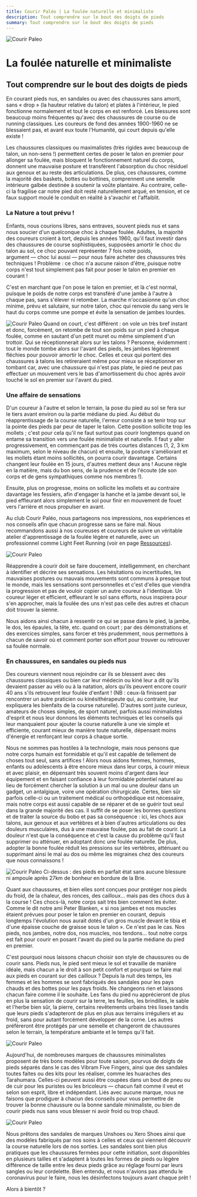 ```yaml
---
title: Courir Paléo | La foulée naturelle et minimaliste
description: Tout comprendre sur le bout des doigts de pieds
summary: Tout comprendre sur le bout des doigts de pieds
---
```

![Courir Paleo](/assets/images/CourirPaleo_course_Corse_Balagne_sentier_sandale_1200px.jpg)
# La foulée naturelle et minimaliste
## Tout comprendre sur le bout des doigts de pieds

En courant pieds nus, en sandales ou avec des chaussures sans amorti, sans «&nbsp;drop&nbsp;» (la hauteur relative du talon) et plates à l'intérieur, le pied fonctionne normalement et tout le corps en est renforcé. Les blessures sont beaucoup moins fréquentes qu'avec des chaussures de course ou de running classiques.  Les coureurs de fond des années 1900-1960 ne se blessaient pas, et avant eux toute l'Humanité, qui court depuis qu'elle existe&nbsp;!

Les chaussures classiques ou maximalistes (très rigides avec beaucoup de talon, un non-sens&nbsp;!) permettent certes de poser le talon en premier pour allonger sa foulée, mais bloquent le fonctionnement naturel du corps, donnent une mauvaise posture et transfèrent l'absorption du choc résiduel aux genoux et au reste des articulations. De plus, ces chaussures, comme la majorité des baskets, bottes ou bottines, comprennent une semelle intérieure galbée destinée à soutenir la voûte plantaire. Au contraire, celle-ci la fragilise car notre pied doit resté naturellement arqué, en tension, et ce faux support moulé le conduit en réalité à s'avachir et l'affaiblit.

### La Nature a tout prévu&nbsp;!

Enfants, nous courions libres, sans entraves, souvent pieds nus et sans nous soucier d'un quelconque choc à chaque foulée. Adultes, la majorité des coureurs croient à tort, depuis les années 1960, qu'il faut investir dans des chaussures de course sophistiquées, supposées amortir le choc du talon au sol, ce choc pouvant représenter 7 fois notre poids, argument&nbsp;&mdash;&nbsp;choc lui aussi&nbsp;&mdash;&nbsp;pour nous faire acheter des chaussures très techniques&nbsp;! Problème&nbsp;: ce choc n'a aucune raison d'être, puisque notre corps n'est tout simplement pas fait pour poser le talon en premier en courant&nbsp;!

C'est en marchant que l'on pose le talon en premier, et là c'est normal, puisque le poids de notre corps est transféré d'une jambe à l'autre à chaque pas, sans s'élever ni retomber. La marche n'occasionne qu'un choc minime, prévu et salutaire, sur notre talon, choc qui renvoie du sang vers le haut du corps comme une pompe et évite la sensation de jambes lourdes.

![Courir Paleo](/assets/images/CourirPaleo_foulee_Parc-Montsouris_pieds_1200px.jpg)
Quand on court, c'est différent&nbsp;: on vole un très bref instant et donc, forcément, on retombe de tout son poids sur un pied à chaque foulée, comme en sautant d'un petit muret ou même simplement d'un trottoir. Qui se réceptionnerait alors sur les talons&nbsp;? Personne, évidemment&nbsp;: tout le monde tombe alors sur l'avant des pieds, les jambes légèrement fléchies pour pouvoir amortir le choc. Celles et ceux qui portent des chaussures à talons les retireraient même pour mieux se réceptionner en tombant car, avec une chaussure qui n'est pas plate, le pied ne peut pas effectuer un mouvement vers le bas d'amortissement du choc après avoir touché le sol en premier sur l'avant du pied.

### Une affaire de sensations
D'un coureur à l'autre et selon le terrain, la pose du pied au sol se fera sur le tiers avant environ ou la partie médiane du pied. Au début du réapprentissage de la course naturelle, l'erreur consiste à se tenir trop sur la pointe des pieds par peur de taper le talon. Cette position sollicite trop les mollets&nbsp;; c'est pour cela qu'il ne faut surtout pas courir longtemps quand on entame sa transition vers une foulée minimaliste et naturelle. Il faut y aller progressivement, en commençant pas de très courtes distances (1, 2, 3&nbsp;km maximum, selon le niveau de chacun) et ensuite, la posture s'améliorant et les mollets étant moins sollicités, on pourra courir davantage. Certains changent leur foulée en 15 jours, d'autres mettent deux ans&nbsp;! Aucune règle en la matière, mais du bon sens, de la prudence et de l'écoute (de son corps et de gens sympathiques comme nos membres&nbsp;!).

Ensuite, plus on progresse, moins on sollicite les mollets et au contraire davantage les fessiers, afin d'engager la hanche et la jambe devant soi, le pied effleurant alors simplement le sol pour finir en mouvement de fouet vers l'arrière et nous propulser en avant.

Au club Courir Paléo, nous partageons nos impressions, nos expériences et nos conseils afin que chacun progresse sans se faire mal. Nous recommandons aussi à nos coureuses et coureurs de suivre un véritable atelier d'apprentissage de la foulée légère et naturelle, avec un professionnel comme Light Feet Running (voir en page <a href="/ressources">Ressources</a>).

![Courir Paleo](/assets/images/CourirPaleo_atelier_Bois-de-Vincennes_2017_foulees_1200px.jpg)

Réapprendre à courir doit se faire doucement, intelligemment, en cherchant à identifier et décrire ses sensations. Les hésitations ou incertitudes, les mauvaises postures ou mauvais mouvements sont communs à presque tout le monde, mais les sensations sont personnelles et c'est d'elles que viendra la progression et pas de vouloir copier un autre coureur à l'identique. Un coureur léger et efficient, effleurant le sol sans efforts, nous inspirera pour s'en approcher, mais la foulée des uns n'est pas celle des autres et chacun doit trouver la sienne.

Nous aidons ainsi chacun à ressentir ce qui se passe dans le pied, la jambe, le dos, les épaules, la tête, etc. quand on court&nbsp;; par des démonstrations et des exercices simples, sans forcer et très prudemment, nous permettons à chacun de savoir où et comment porter son effort pour trouver ou retrouver sa foulée normale.

### En chaussures, en sandales ou pieds nus

Des coureurs viennent nous rejoindre car ils se blessent avec des chaussures classiques ou bien car leur médecin ou kiné leur a dit qu'ils devaient passer au vélo ou à la natation, alors qu'ils peuvent encore courir 40 ans s'ils retrouvent leur foulée d'enfant&nbsp;! (NB&nbsp;: ceux-là finissent par rencontrer un autre praticien ou kinésithérapeute qui, au contraire, leur expliquera les bienfaits de la course naturelle). D'autres sont juste curieux, amateurs de choses simples, de sport naturel, parfois aussi minimalistes d'esprit et nous leur donnons les éléments techniques et les conseils qui leur manquaient pour ajouter la course naturelle à une vie simple et efficiente, courant mieux de manière toute naturelle, dépensant moins d'énergie et renforçant leur corps à chaque sortie.

Nous ne sommes pas hostiles à la technologie, mais nous pensons que notre corps humain est formidable et qu'il est capable de tellement de choses tout seul, sans artifices&nbsp;! Alors nous aidons femmes, hommes, enfants ou adolescents à être encore mieux dans leur corps, à courir mieux et avec plaisir, en dépensant très souvent moins d'argent dans leur équipement et en faisant confiance à leur formidable potentiel naturel au lieu de forcément chercher la solution à un mal ou une douleur dans un gadget, un antalgique, voire une opération chirurgicale. Certes, bien sûr parfois celle-ci ou un traitement médical ou orthopédique est nécessaire, mais notre corps est aussi capable de se réparer et de se guérir tout seul dans la grande majorité des cas. Il suffit de se poser les bonnes questions et de traiter la source du bobo et pas sa conséquence&nbsp;: ici, les chocs aux talons, aux genoux et aux vertèbres et à bien d'autres articulations ou des douleurs musculaires, dus à une mauvaise foulée, pas au fait de courir. La douleur n'est que la conséquence et c'est la cause du problème qu'il faut supprimer ou atténuer, en adoptant donc une foulée naturelle. De plus, adopter la bonne foulée réduit les pressions sur les vertèbres, atténuant ou supprimant ainsi le mal au dos ou même les migraines chez des coureurs que nous connaissons&nbsp;!

![Courir Paleo](/assets/images/CourirPaleo_course_IdF_sandales_pierres_1200px.jpg)
Ci-dessus&nbsp;: des pieds en parfait état sans aucune blessure ni ampoule après 27km de bonheur en bordure de la Brie.

Quant aux chaussures, et bien elles sont conçues pour protéger nos pieds du froid, de la chaleur, des ronces, des cailloux... mais pas des chocs dus à la course&nbsp;! Ces chocs-là, notre corps sait très bien comment les éviter. Comme le dit notre ami Peter Blanken, «&nbsp;si nos jambes et nos muscles étaient prévues pour poser le talon en premier en courant, depuis longtemps l'évolution nous aurait dotés d'un gros muscle devant le tibia et d'une épaisse couche de graisse sous le talon&nbsp;». Ce n'est pas le cas. Nos pieds, nos jambes, notre dos, nos muscles, nos tendons... tout notre corps est fait pour courir en posant l'avant du pied ou la partie médiane du pied en premier.

C'est pourquoi nous laissons chacun choisir son style de chaussures ou de courir sans. Pieds nus, le pied sent mieux le sol et travaille de manière idéale, mais chacun a le droit à son petit confort et pourquoi se faire mal aux pieds en courant sur des cailloux&nbsp;? Depuis la nuit des temps, les femmes et les hommes se sont fabriqués des sandales pour les pays chauds et des bottes pour les pays froids. Ne changeons rien et laissons chacun faire comme il le souhaite. Les fans du pied nu apprécieront de plus en plus la sensation de courir sur la terre, les feuilles, les brindilles, le sable et l'herbe bien sûr, la pierre, certains revêtements urbains très lisses tandis que leurs pieds s'adapteront de plus en plus aux terrains irréguliers et au froid, sans pour autant forcément développer de la corne. Les autres préfèreront être protégés par une semelle et changeront de chaussures selon le terrain, la température ambiante et le temps qu'il fait.

![Courir Paleo](/assets/images/CourirPaleo_Vincennes_VFF_1080px.jpg)

Aujourd'hui, de nombreuses marques de chaussures minimalistes proposent de très bons modèles pour toute saison, pourvus de doigts de pieds séparés dans le cas des Vibram Five Fingers, ainsi que des sandales toutes faites ou des kits pour les réaliser, comme les huaraches des Tarahumara. Celles-ci peuvent aussi être coupées dans un bout de pneu ou de cuir pour les puristes ou les bricoleurs&nbsp;&mdash;&nbsp;chacun fait comme il veut et selon son esprit, libre et indépendant. Liés avec aucune marque, nous ne faisons que prodiguer à chacun des conseils pour vous permettre de trouver la bonne chaussure ou la bonne sandale minimaliste, ou bien de courir pieds nus sans vous blesser ni avoir froid ou trop chaud.

![Courir Paleo](/assets/images/CourirPaleo_course_sorties_sandales_pret_1200px.jpg)

Nous prêtons des sandales de marques Unshoes ou Xero Shoes ainsi que des modèles fabriqués par nos soins à celles et ceux qui viennent découvrir la course naturelle lors de nos sorties. Les sandales sont bien plus pratiques que les chaussures fermées pour cette initiation, sont disponibles en plusieurs tailles et s'adaptent à toutes les formes de pieds ou légère différence de taille entre les deux pieds grâce au réglage fourni par leurs sangles ou leur cordelette. Bien entendu, et nous n'avions pas attendu le coronavirus pour le faire, nous les désinfectons toujours avant chaque prêt&nbsp;!

Alors à bientôt&nbsp;?
